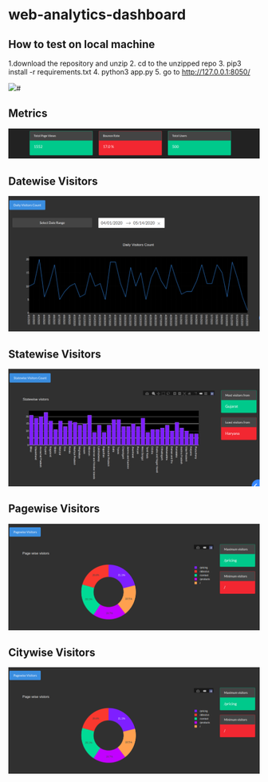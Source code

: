 # web-analytics-dashboard

## How to test on local machine


1.download the repository and unzip
2. cd to the unzipped repo
3. pip3 install -r requirements.txt
4. python3 app.py
5. go to http://127.0.0.1:8050/


![](images/Dash.gif)#


## Metrics
![](images/head_metric.png)

## Datewise Visitors
![](images/daily_visitor_count.png)


## Statewise Visitors
![](images/statewise.png)


## Pagewise Visitors
![](images/pagewise.png)


## Citywise Visitors
![](images/pagewise.png)





